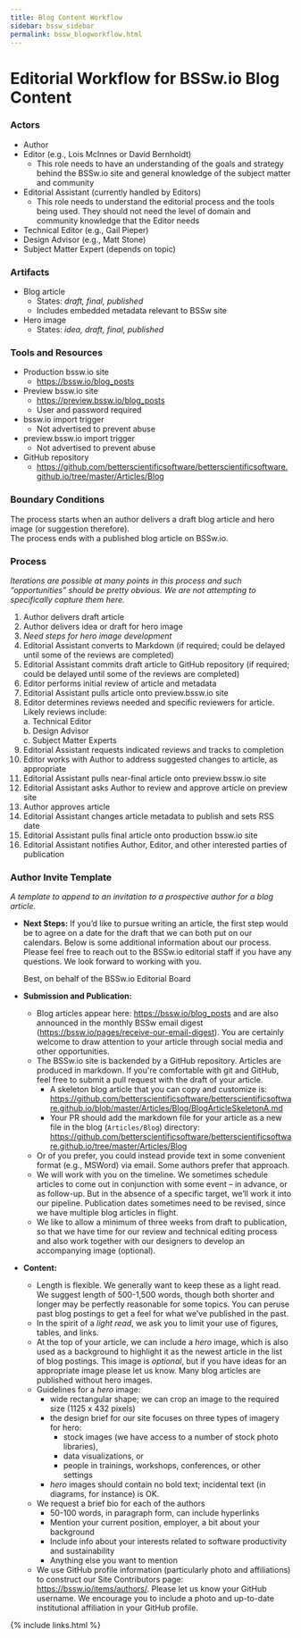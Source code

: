 ```yaml
---
title: Blog Content Workflow
sidebar: bssw_sidebar
permalink: bssw_blogworkflow.html
---
```


# Editorial Workflow for BSSw.io Blog Content

### Actors
  * Author
  * Editor (e.g., Lois McInnes or David Bernholdt)
    * This role needs to have an understanding of the goals and strategy behind the BSSw.io site and general knowledge of the subject matter and community
  * Editorial Assistant (currently handled by Editors)
    * This role needs to understand the editorial process and the tools being used.  They should not need the level of domain and community knowledge that the Editor needs
  * Technical Editor (e.g., Gail Pieper)
  * Design Advisor (e.g., Matt Stone)
  * Subject Matter Expert (depends on topic)

### Artifacts
  * Blog article
    * States: *draft, final, published*
    * Includes embedded metadata relevant to BSSw site
  * Hero image
    * States: *idea, draft, final, published*

### Tools and Resources
  * Production bssw.io site
    * https://bssw.io/blog_posts
  * Preview bssw.io site
    * https://preview.bssw.io/blog_posts
    * User and password required
  * bssw.io import trigger
    * Not advertised to prevent abuse
  * preview.bssw.io import trigger
    * Not advertised to prevent abuse
  * GitHub repository
    * https://github.com/betterscientificsoftware/betterscientificsoftware.github.io/tree/master/Articles/Blog

### Boundary Conditions
The process starts when an author delivers a draft blog article and hero image (or suggestion therefore).
<br>The process ends with a published blog article on BSSw.io.

### Process
*Iterations are possible at many points in this process and such “opportunities” should be pretty obvious.  We are not attempting to specifically capture them here.*

1. Author delivers draft article
2. Author delivers idea or draft for hero image 
3. *Need steps for hero image development* 
4. Editorial Assistant converts to Markdown (if required; could be delayed until some of the reviews are completed)
5. Editorial Assistant commits draft article to GitHub repository (if required; could be delayed until some of the reviews are completed)
6. Editor performs initial review of article and metadata
7. Editorial Assistant pulls article onto preview.bssw.io site
8. Editor determines reviews needed and specific reviewers for article. Likely reviews include:
  <br>a. Technical Editor
  <br>b. Design Advisor
  <br>c. Subject Matter Experts
9. Editorial Assistant requests indicated reviews and tracks to completion
10. Editor works with Author to address suggested changes to article, as appropriate
11. Editorial Assistant pulls near-final article onto preview.bssw.io site
12. Editorial Assistant asks Author to review and approve article on preview site
13. Author approves article
14. Editorial Assistant changes article metadata to publish and sets RSS date
15. Editorial Assistant pulls final article onto production bssw.io site
16. Editorial Assistant notifies Author, Editor, and other interested parties of publication

### Author Invite Template

*A template to append to an invitation to a prospective author for a blog article.*

* **Next Steps:**
  If you’d like to pursue writing an article, the first step would be to agree on a date for the draft that we can both put on our calendars.
  Below is some additional information about our process.
  Please feel free to reach out to the BSSw.io editorial staff if you have any questions.
  We look forward to working with you.

  Best, on behalf of the BSSw.io Editorial Board

* **Submission and Publication:**
  * Blog articles appear here: <https://bssw.io/blog_posts> and are also announced in the monthly BSSw email digest (<https://bssw.io/pages/receive-our-email-digest>).
    You are certainly welcome to draw attention to your article through social media and other opportunities.
  * The BSSw.io site is backended by a GitHub repository.
    Articles are produced in markdown.
    If you're comfortable with git and GitHub, feel free to submit a pull request with the draft of your article.
      - A skeleton blog article that you can copy and customize is: <https://github.com/betterscientificsoftware/betterscientificsoftware.github.io/blob/master/Articles/Blog/BlogArticleSkeletonA.md>
      - Your PR should add the markdown file for your article as a new file in the blog (`Articles/Blog`) directory:  <https://github.com/betterscientificsoftware/betterscientificsoftware.github.io/tree/master/Articles/Blog>
  * Or of you prefer, you could instead provide text in some convenient format (e.g., MSWord) via email.
    Some authors prefer that approach.
  * We will work with you on the timeline.
    We sometimes schedule articles to come out in conjunction with some event – in advance, or as follow-up.
    But in the absence of a specific target, we’ll work it into our pipeline.
    Publication dates sometimes need to be revised, since we have multiple blog articles in flight.
  * We like to allow a minimum of three weeks from draft to publication, so that we have time for our review and technical editing process and also work together with our designers to develop an accompanying image (optional).

* **Content:**
  * Length is flexible.
    We generally want to keep these as a light read.
    We suggest length of 500-1,500 words, though both shorter and longer may be perfectly reasonable for some topics.
    You can peruse past blog postings to get a feel for what we’ve published in the past.
  * In the spirit of a *light read*, we ask you to limit your use of figures, tables, and links.
  * At the top of your article, we can include a *hero* image, which is also used as a background to highlight it as the newest article in the list of blog postings.
    This image is *optional*, but if you have ideas for an appropriate image please let us know.
    Many blog articles are published without hero images.
  * Guidelines for a *hero* image:
    - wide rectangular shape; we can crop an image to the required size (1125 x 432 pixels)
    - the design brief for our site focuses on three types of imagery for hero:
      - stock images (we have access to a number of stock photo libraries),
      - data visualizations, or
      - people in trainings, workshops, conferences, or other settings
    - *hero* images should contain no bold text; incidental text (in diagrams, for instance) is OK.
  * We request a brief bio for each of the authors
    - 50-100 words, in paragraph form, can include hyperlinks
    - Mention your current position, employer, a bit about your background
    - Include info about your interests related to software productivity and sustainability
    - Anything else you want to mention
  * We use GitHub profile information (particularly photo and affiliations) to construct our Site Contributors page: <https://bssw.io/items/authors/>.
    Please let us know your GitHub username.
    We encourage you to include a photo and up-to-date institutional affiliation in your GitHub profile.

{% include links.html %}
